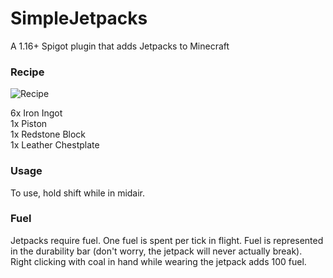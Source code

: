 # SimpleJetpacks
A 1.16+ Spigot plugin that adds Jetpacks to Minecraft
### Recipe
![Recipe](https://cdn.discordapp.com/attachments/844754090691919892/845051880711127101/unknown.png)  
  
6x Iron Ingot  
1x Piston  
1x Redstone Block  
1x Leather Chestplate  

### Usage
To use, hold shift while in midair.

### Fuel
Jetpacks require fuel. One fuel is spent per tick in flight. Fuel is represented in the durability bar (don't worry, the jetpack will never actually break).  
Right clicking with coal in hand while wearing the jetpack adds 100 fuel.
